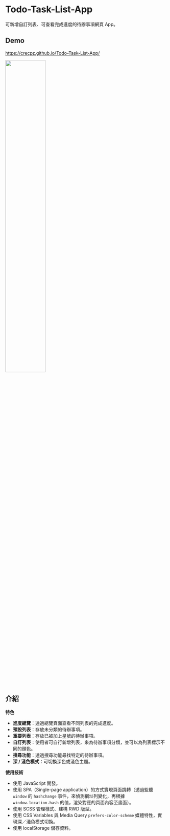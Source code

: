# Todo-Task-List-App
可新增自訂列表、可查看完成進度的待辦事項網頁 App。
<br />

## Demo
https://crecpz.github.io/Todo-Task-List-App/

<img src="https://user-images.githubusercontent.com/81663340/204447623-e5bf41c7-9978-47a1-8341-778c77b3814c.png" width="50%" />
<br />

## 介紹

**特色**
- **進度總覽**：透過總覽頁面查看不同列表的完成進度。
- **預設列表**：存放未分類的待辦事項。
- **重要列表**：存放已被加上星號的待辦事項。
- **自訂列表**：使用者可自行新增列表，來為待辦事項分類，並可以為列表標示不同的顏色。
- **搜尋功能**：透過搜尋功能尋找特定的待辦事項。
- **深 / 淺色模式**：可切換深色或淺色主題。

**使用技術**
  - 使用 JavaScript 開發。
  - 使用 SPA（Single-page application）的方式實現頁面跳轉（透過監聽 `window` 的 `hashchange` 事件，來偵測網址列變化，再根據 `window.location.hash` 的值，渲染對應的頁面內容至畫面）。
  - 使用 SCSS 管理樣式、建構 RWD 版型。
  - 使用 CSS Variables 與 Media Query `prefers-color-scheme` 媒體特性，實現深／淺色模式切換。
  - 使用 localStorage 儲存資料。

